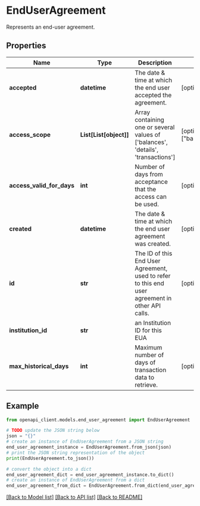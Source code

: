 # EndUserAgreement

Represents an end-user agreement.

## Properties

Name | Type | Description | Notes
------------ | ------------- | ------------- | -------------
**accepted** | **datetime** | The date &amp; time at which the end user accepted the agreement. | [optional] [readonly] 
**access_scope** | **List[List[object]]** | Array containing one or several values of [&#39;balances&#39;, &#39;details&#39;, &#39;transactions&#39;] | [optional] [default to ["balances","details","transactions"]]
**access_valid_for_days** | **int** | Number of days from acceptance that the access can be used. | [optional] [default to 90]
**created** | **datetime** | The date &amp; time at which the end user agreement was created. | [optional] [readonly] 
**id** | **str** | The ID of this End User Agreement, used to refer to this end user agreement in other API calls. | [optional] [readonly] 
**institution_id** | **str** | an Institution ID for this EUA | 
**max_historical_days** | **int** | Maximum number of days of transaction data to retrieve. | [optional] [default to 90]

## Example

```python
from openapi_client.models.end_user_agreement import EndUserAgreement

# TODO update the JSON string below
json = "{}"
# create an instance of EndUserAgreement from a JSON string
end_user_agreement_instance = EndUserAgreement.from_json(json)
# print the JSON string representation of the object
print(EndUserAgreement.to_json())

# convert the object into a dict
end_user_agreement_dict = end_user_agreement_instance.to_dict()
# create an instance of EndUserAgreement from a dict
end_user_agreement_from_dict = EndUserAgreement.from_dict(end_user_agreement_dict)
```
[[Back to Model list]](../README.md#documentation-for-models) [[Back to API list]](../README.md#documentation-for-api-endpoints) [[Back to README]](../README.md)



